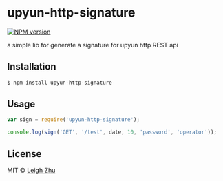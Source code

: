 # upyun-http-signature
[![NPM version](https://img.shields.io/npm/v/upyun-http-signature.svg?style=flat)](https://www.npmjs.org/package/upyun-http-signature)

a simple lib for generate a signature for upyun http REST api

## Installation

```bash
$ npm install upyun-http-signature
```

## Usage
```js
var sign = require('upyun-http-signature');

console.log(sign('GET', '/test', date, 10, 'password', 'operator'));
```

## License

MIT © [Leigh Zhu](#)
